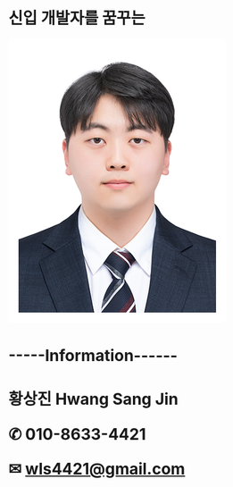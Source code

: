# 신입 개발자를 꿈꾸는

![sreensh](반명함-이력서용.jpg)

<h1> -----Information------ <h1>
  
  
**황상진 Hwang Sang Jin**


✆ **010-8633-4421**

✉ **wls4421@gmail.com**


